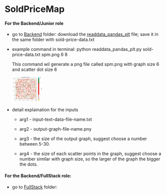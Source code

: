 # SoldPriceMap
#### For the Backend/Junior role

- go to [Backend](Backend) folder:
  download the [readdata_pandas_plt](Backend/readdata_pandas_plt.py) file;
  save it in the same folder with sold-price-data.txt 
  
- example command in terminal: 
  python readdata_pandas_plt.py sold-price-data.txt spm.png 6 8
  
  This command wil generate a png file called spm.png with graph size 6 and scatter dot size 8
  
  <img src='/Backend/priceMap.png' height="20%" width="20%">

- detail explaination for the inputs

    * arg1 -  input-text-data-file-name.txt
    * arg2 -  output-graph-file-name.pny
    * arg3 -  the size of the output graph,
            suggest choose a number between 5-30.
           
    * arg4 -  the size of each scatter points in the graph,
            suggest choose a number similar with graph size,
            so the larger of the graph the bigger the dots.

#### For the Backend/FullStack role:
- go to [FullStack](FullStack) folder:
